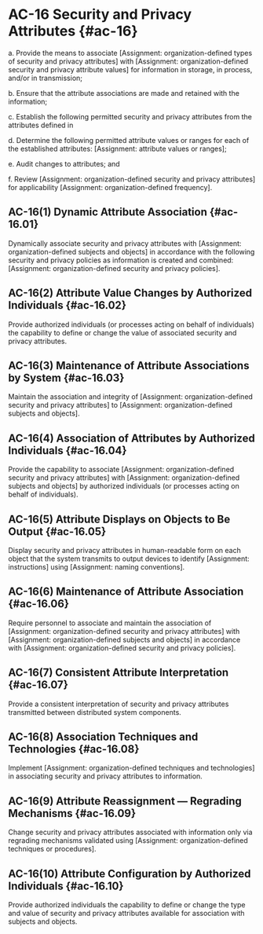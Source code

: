 # AC-16 Security and Privacy Attributes {#ac-16}

a. Provide the means to associate [Assignment: organization-defined types of security and privacy attributes] with [Assignment: organization-defined security and privacy attribute values] for information in storage, in process, and/or in transmission;

b. Ensure that the attribute associations are made and retained with the information;

c. Establish the following permitted security and privacy attributes from the attributes defined in 

d. Determine the following permitted attribute values or ranges for each of the established attributes: [Assignment: attribute values or ranges];

e. Audit changes to attributes; and

f. Review [Assignment: organization-defined security and privacy attributes] for applicability [Assignment: organization-defined frequency].

## AC-16(1) Dynamic Attribute Association {#ac-16.01}

Dynamically associate security and privacy attributes with [Assignment: organization-defined subjects and objects] in accordance with the following security and privacy policies as information is created and combined: [Assignment: organization-defined security and privacy policies].

## AC-16(2) Attribute Value Changes by Authorized Individuals {#ac-16.02}

Provide authorized individuals (or processes acting on behalf of individuals) the capability to define or change the value of associated security and privacy attributes.

## AC-16(3) Maintenance of Attribute Associations by System {#ac-16.03}

Maintain the association and integrity of [Assignment: organization-defined security and privacy attributes] to [Assignment: organization-defined subjects and objects].

## AC-16(4) Association of Attributes by Authorized Individuals {#ac-16.04}

Provide the capability to associate [Assignment: organization-defined security and privacy attributes] with [Assignment: organization-defined subjects and objects] by authorized individuals (or processes acting on behalf of individuals).

## AC-16(5) Attribute Displays on Objects to Be Output {#ac-16.05}

Display security and privacy attributes in human-readable form on each object that the system transmits to output devices to identify [Assignment: instructions] using [Assignment: naming conventions].

## AC-16(6) Maintenance of Attribute Association {#ac-16.06}

Require personnel to associate and maintain the association of [Assignment: organization-defined security and privacy attributes] with [Assignment: organization-defined subjects and objects] in accordance with [Assignment: organization-defined security and privacy policies].

## AC-16(7) Consistent Attribute Interpretation {#ac-16.07}

Provide a consistent interpretation of security and privacy attributes transmitted between distributed system components.

## AC-16(8) Association Techniques and Technologies {#ac-16.08}

Implement [Assignment: organization-defined techniques and technologies] in associating security and privacy attributes to information.

## AC-16(9) Attribute Reassignment — Regrading Mechanisms {#ac-16.09}

Change security and privacy attributes associated with information only via regrading mechanisms validated using [Assignment: organization-defined techniques or procedures].

## AC-16(10) Attribute Configuration by Authorized Individuals {#ac-16.10}

Provide authorized individuals the capability to define or change the type and value of security and privacy attributes available for association with subjects and objects.

